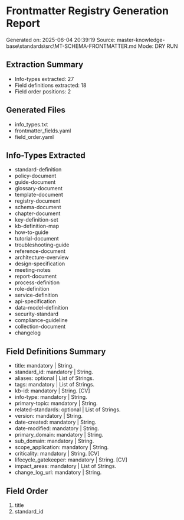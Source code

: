 # Frontmatter Registry Generation Report
Generated on: 2025-06-04 20:39:19
Source: master-knowledge-base\standards\src\MT-SCHEMA-FRONTMATTER.md
Mode: DRY RUN

## Extraction Summary
- Info-types extracted: 27
- Field definitions extracted: 18
- Field order positions: 2

## Generated Files
- info_types.txt
- frontmatter_fields.yaml
- field_order.yaml

## Info-Types Extracted
- standard-definition
- policy-document
- guide-document
- glossary-document
- template-document
- registry-document
- schema-document
- chapter-document
- key-definition-set
- kb-definition-map
- how-to-guide
- tutorial-document
- troubleshooting-guide
- reference-document
- architecture-overview
- design-specification
- meeting-notes
- report-document
- process-definition
- role-definition
- service-definition
- api-specification
- data-model-definition
- security-standard
- compliance-guideline
- collection-document
- changelog

## Field Definitions Summary
- title: mandatory | String.
- standard_id: mandatory | String.
- aliases: optional | List of Strings.
- tags: mandatory | List of Strings.
- kb-id: mandatory | String. [CV]
- info-type: mandatory | String.
- primary-topic: mandatory | String.
- related-standards: optional | List of Strings.
- version: mandatory | String.
- date-created: mandatory | String.
- date-modified: mandatory | String.
- primary_domain: mandatory | String.
- sub_domain: mandatory | String.
- scope_application: mandatory | String.
- criticality: mandatory | String. [CV]
- lifecycle_gatekeeper: mandatory | String. [CV]
- impact_areas: mandatory | List of Strings.
- change_log_url: mandatory | String.

## Field Order
 1. title
 2. standard_id